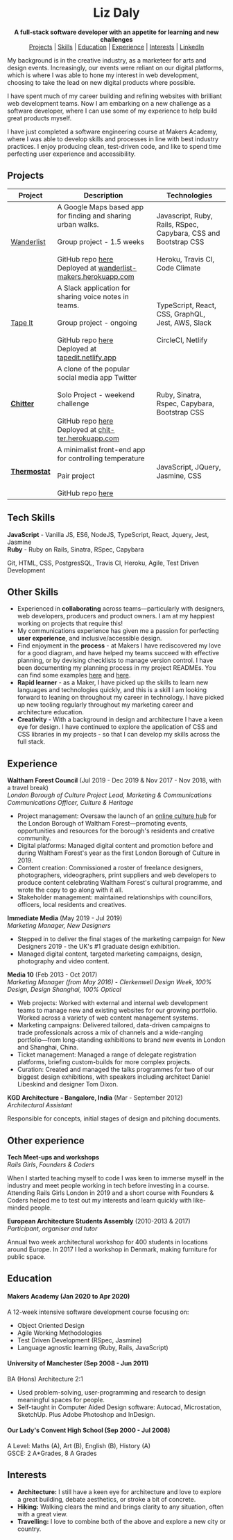 <div align="center">
  <h1>Liz Daly</h1>

  **A full-stack software developer with an appetite for learning and new challenges**<br>
  [Projects](#projects) | [Skills](#skills) | [Education](#education) | [Experience](#experience) | [Interests](#interests) | [LinkedIn](https://www.linkedin.com/in/lookupdaily/)
  <br>
</div>

My background is in the creative industry, as a marketeer for arts and design events. Increasingly, our events were reliant on our digital platforms, which is where I was able to hone my interest in web development, choosing to take the lead on new digital products where possible.

I have spent much of my career building and refining websites with brilliant web development teams. Now I am embarking on a new challenge as a software developer, where I can use some of my experience to help build great products myself.

I have just completed a software engineering course at Makers Academy, where I was able to develop skills and processes in line with best industry practices. I enjoy producing clean, test-driven code, and like to spend time perfecting user experience and accessibility.

## Projects

|Project        |Description                                           |Technologies              |
|----------|------------------------------------------------------|----------------------------------------|
|[Wanderlist](https://github.com/lookupdaily/Wanderlist)|A Google Maps based app for finding and sharing urban walks.<br><br>Group project - 1.5 weeks<br><br>GitHub repo [here](https://github.com/lookupdaily/Wanderlist)<br> Deployed at [wanderlist-makers.herokuapp.com](http://wanderlist-makers.herokuapp.com/) |Javascript, Ruby, Rails, RSpec, Capybara, CSS and Bootstrap CSS<br><br>Heroku, Travis CI, Code Climate|
|[Tape It](https://github.com/voice-notes)|A Slack application for sharing voice notes in teams. <br><br>Group project - ongoing<br><br>GitHub repo [here](https://github.com/voice-notes)<br> Deployed at [tapedit.netlify.app](https://tapedit.netlify.app/) |TypeScript, React, CSS, GraphQL, Jest, AWS, Slack<br><br>CircleCI, Netlify|
|<b>[Chitter](https://github.com/lookupdaily/chitter-challenge)|A clone of the popular social media app Twitter<br><br>Solo Project - weekend challenge<br><br>GitHub repo [here](https://github.com/lookupdaily/chitter-challenge)<br>Deployed at [chit-ter.herokuapp.com](http://chit-ter.herokuapp.com/)           |Ruby, Sinatra, Rspec, Capybara, Bootstrap CSS          |
|<b>[Thermostat](https://github.com/lookupdaily/thermostat)|A minimalist front-end app for controlling temperature<br><br>Pair project<br><br>GitHub repo [here](https://github.com/lookupdaily/thermostat)   |JavaScript, JQuery, Jasmine, CSS | 

## Tech Skills

**JavaScript** - Vanilla JS, ES6, NodeJS, TypeScript, React, Jquery, Jest, Jasmine\
**Ruby** - Ruby on Rails, Sinatra, RSpec, Capybara

Git, HTML, CSS, PostgresSQL, Travis CI, Heroku, Agile, Test Driven Development


## Other Skills

- Experienced in **collaborating** across teams—particularly with designers, web developers, producers and product owners. I am at my happiest working on projects that require this!
- My communications experience has given me a passion for perfecting **user experience**, and inclusive/accessible design. 
- Find enjoyment in the **process** - at Makers I have rediscovered my love for a good diagram, and have helped my teams succeed with effective planning, or by devising checklists to manage version control. I have been documenting my planning process in my project READMEs. You can find some examples [here](https://github.com/lookupdaily/bank-tech-test) and [here](https://github.com/lookupdaily/chitter-challenge). 
- **Rapid learner** - as a Maker, I have picked up the skills to learn new languages and technologies quickly, and this is a skill I am looking forward to leaning on throughout my career in technology. I have picked up new tooling regularly throughout my marketing career and architecture education.
- **Creativity** - With a background in design and architecture I have a keen eye for design. I have continued to explore the application of CSS and CSS libraries in my projects - so that I can develop my skills across the full stack. 

## Experience

**Waltham Forest Council** (Jul 2019 - Dec 2019 & Nov 2017 - Nov 2018, with a travel break)    
*London Borough of Culture Project Lead, Marketing & Communications* \
*Communications Officer, Culture & Heritage*  
- Project management: Oversaw the launch of an [online culture hub](https://wfculture.co.uk/) for the London Borough of Waltham Forest—promoting events, opportunities and resources for the borough's residents and creative community.
- Digital platforms: Managed digital content and promotion before and during Waltham Forest's year as the first London Borough of Culture in 2019. 
- Content creation: Commissioned a roster of freelance designers, photographers, videographers, print suppliers and web developers to produce content celebrating Waltham Forest's cultural programme, and wrote the copy to go along with it all.
- Stakeholder management: maintained relationships with councillors, officers, local residents and creatives.

**Immediate Media** (May 2019 - Jul 2019)   
*Marketing Manager, New Designers*  
- Stepped in to deliver the final stages of the marketing campaign for New Designers 2019 - the UK's #1 graduate design exhibition.
- Managed digital content, targeted marketing campaigns, design, photography and video content.

**Media 10** (Feb 2013 - Oct 2017) \
*Marketing Manager (from May 2016) - Clerkenwell Design Week, 100% Design, Design Shanghai, 100% Optical*

- Web projects: Worked with external and internal web development teams to manage new and existing websites for our growing portfolio. Worked across a variety of web content management systems.
- Marketing campaigns: Delivered tailored, data-driven campaigns to trade professionals across a mix of channels and a wide-ranging portfolio—from long-standing exhibitions to brand new events in London and Shanghai, China.
- Ticket management: Managed a range of delegate registration platforms, briefing custom-builds for more complex projects.
- Curation: Created and managed the talks programmes for two of our biggest design exhibitions, with speakers including architect Daniel Libeskind and designer Tom Dixon.

**KGD Architecture - Bangalore, India** (Mar - September 2012) \
*Architectural Assistant*

Responsible for concepts, initial stages of design and pitching documents.

## Other experience

**Tech Meet-ups and workshops** \
*Rails Girls*, *Founders & Coders*

When I started teaching myself to code I was keen to immerse myself in the industry and meet people working in tech before investing in a course. Attending Rails Girls London in 2019 and a short course with Founders & Coders helped me to test out my interests and learn quickly with like-minded people. 

**European Architecture Students Assembly** (2010-2013 & 2017) \
*Participant, organiser and tutor*

Annual two week architectural workshop for 400 students in locations around Europe. In 2017 I led a workshop in Denmark, making furniture for public space.

## Education

#### Makers Academy (Jan 2020 to Apr 2020)

A 12-week intensive software development course focusing on:

- Object Oriented Design
- Agile Working Methodologies  
- Test Driven Development (RSpec, Jasmine)
- Language agnostic learning (Ruby, Rails, JavaScript)

#### University of Manchester (Sep 2008 - Jun 2011)

BA (Hons) Architecture 2:1

- Used problem-solving, user-programming and research to design meaningful spaces for people.
- Self-taught in Computer Aided Design software: Autocad, Microstation, SketchUp. Plus Adobe Photoshop and InDesign.

#### Our Lady's Convent High School (Sep 2000 - Jul 2008)

A Level:
Maths (A), Art (B), English (B), History (A) \
GSCE:
2 A*Grades, 8 A Grades

## Interests

- **Architecture:** I still have a keen eye for architecture and love to explore a great building, debate aesthetics, or stroke a bit of concrete.
- **Hiking:** Walking clears the mind and brings clarity to any situation, often with a great view.
- **Travelling:** I love to combine both of the above and explore a new city or country. 

